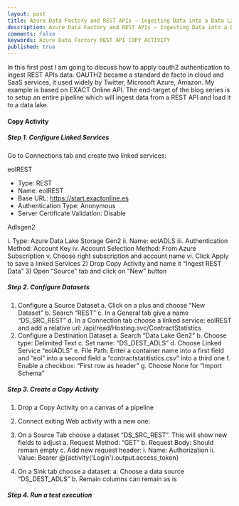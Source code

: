 ```yaml
---
layout: post
title: Azure Data Factory and REST APIs – Ingesting Data into a Data Lake
description: Azure Data Factory and REST APIs – Ingesting Data into a Data Lake
comments: false
keywords: Azure Data Factory REST API COPY ACTIVITY
published: true 
---
```


In this first post I am going to discuss how to apply oauth2 authentication to ingest REST APIs data.
OAUTH2 became a standard de facto in cloud and SaaS services, it used widely by Twitter, Microsoft Azure, Amazon. My example is based on EXACT Online API. The end-target of the blog series is to setup an entire pipeline which will ingest data from a REST API and load it to a data lake.

#### Copy Activity

##### Step 1. Configure Linked Services

Go to Connections tab and create two linked services:

eolREST

   -	Type: REST
   - Name: eolREST
   - Base URL: https://start.exactonline.es
   - Authentication Type: Anonymous
  - Server Certificate Validation: Disable

Adlsgen2

i.	Type: Azure Data Lake Storage Gen2
ii.	Name: eolADLS
iii.	Authentication Method: Account Key
iv.	Account Selection Method: From Azure Subscription
v.	Choose right subscription and account name
vi.	Click Apply to save a linked Services
2)	Drop Copy Activity and name it “Ingest REST Data”
3)	Open “Source” tab and click on “New” button

##### Step 2. Configure Datasets

1)	Configure a Source Dataset
a.	Click on a plus and choose “New Dataset”
b.	Search “REST”
c.	In a General tab give a name “DS_SRC_REST”
d.	In a Connection tab choose a linked service: eolREST and add a relative url: /api/read/Hosting.svc/ContractStatistics
2)	Configure a Destination Dataset
a.	Search “Data Lake Gen2”
b.	Choose type: Delimited Text
c.	Set name: “DS_DEST_ADLS”
d.	Choose Linked Service “eolADLS”
e.	File Path: Enter a container name into a first field and “eol” into a second field a “contractstatitistics.csv” into a third one
f.	Enable a checkbox: “First row as header”
g.	Choose None for “Import Schema”

##### Step 3. Create a Copy Activity
1)	Drop a Copy Activity on a canvas of a pipeline
2)	Connect exiting Web activity with a new one:
 
3)	On a Source Tab choose a dataset “DS_SRC_REST”. This will show new fields to adjust
a.	Request Method: “GET”
b.	Request Body: Should remain empty
c.	Add new request header:
i.	Name: Authorization
ii.	Value: Bearer @{activity('Login').output.access_token} 
4)	On a Sink tab choose a dataset:
a.	Choose a data source “DS_DEST_ADLS”
b.	Remain columns can remain as is

##### Step 4. Run a test execution
